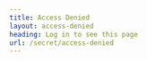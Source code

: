 ```yaml
---
title: Access Denied
layout: access-denied
heading: Log in to see this page
url: /secret/access-denied
---
```

